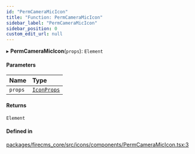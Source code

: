 ```yaml
---
id: "PermCameraMicIcon"
title: "Function: PermCameraMicIcon"
sidebar_label: "PermCameraMicIcon"
sidebar_position: 0
custom_edit_url: null
---
```


▸ **PermCameraMicIcon**(`props`): `Element`

#### Parameters

| Name | Type |
| :------ | :------ |
| `props` | [`IconProps`](../types/IconProps.md) |

#### Returns

`Element`

#### Defined in

[packages/firecms_core/src/icons/components/PermCameraMicIcon.tsx:3](https://github.com/FireCMSco/firecms/blob/d45f3739/packages/firecms_core/src/icons/components/PermCameraMicIcon.tsx#L3)
